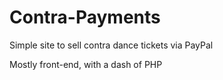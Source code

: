 # Contra-Payments

Simple site to sell contra dance tickets via PayPal

Mostly front-end, with a dash of PHP

